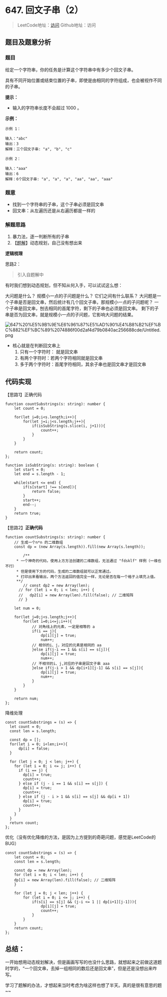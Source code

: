 # 647. 回文子串（2）

> LeetCode地址：[访问](https://leetcode-cn.com/problems/palindromic-substrings/) 
Github地址：访问

## 题目及题意分析

### 题目

给定一个字符串，你的任务是计算这个字符串中有多少个回文子串。

具有不同开始位置或结束位置的子串，即使是由相同的字符组成，也会被视作不同的子串。

**提示：**

- 输入的字符串长度不会超过 1000 。

**示例：**

```
示例 1：

输入："abc"
输出：3
解释：三个回文子串: "a", "b", "c"

示例 2：

输入："aaa"
输出：6
解释：6个回文子串: "a", "a", "a", "aa", "aa", "aaa"
```

### 题意

- 找到一个字符串的子串，这个子串必须是回文串
- 回文串：从左遍历还是从右遍历都是一样的

### 解题思路

1. 暴力法，逐一判断所有的子串
2. 【[题解](https://leetcode-cn.com/problems/palindromic-substrings/solution/shou-hua-tu-jie-dong-tai-gui-hua-si-lu-by-hyj8/)】动态规划，自己没有想出来

**逻辑梳理**

思路2：

> 引入自题解中

有时我们想到动态规划，但不知从何入手，可以试试这么想：

大问题是什么？
规模小一点的子问题是什么？
它们之间有什么联系？
大问题是一个子串是否是回文串，然后统计有几个回文子串，那规模小一点的子问题呢？
一个子串是回文串，刨去相同的首尾字符，剩下的子串也必须是回文串。
剩下的子串是否为回文串，就是规模小一点的子问题，它影响大问题的结果。

![647%20%E5%9B%9E%E6%96%87%E5%AD%90%E4%B8%B2%EF%BC%882%EF%BC%89%2074886f00d2af4d79b0840ac256688cde/Untitled.png](647%20%E5%9B%9E%E6%96%87%E5%AD%90%E4%B8%B2%EF%BC%882%EF%BC%89%2074886f00d2af4d79b0840ac256688cde/Untitled.png)

- 核心就是在判断回文串上
    1. 只有一个字符时： 就是回文串
    2. 有两个字符时：若两个字符相同就是回文串
    3. 多于两个字符时：首尾字符相同，其余子串也是回文串才是回文串

## 代码实现

【思路1】正确代码

```tsx
function countSubstrings(s: string): number {
    let count = 0;

    for(let i=0;i<s.length;i++){
        for(let j=i;j<s.length;j++){
            if(isSubString(s.slice(i, j+1))){
                count++;
            }
        }
    }

    return count;
};

function isSubString(s: string): boolean {
    let start = 0;
    let end = s.length - 1;

    while(start <= end) {
        if(s[start] !== s[end]){
            return false;
        }
        start++;
        end--;
    }
    return true;
}
```

【思路2】**正确代码**

```tsx
function countSubstrings(s: string): number {
    // 生成一个n*n 的二维数组
    const dp = (new Array(s.length)).fill(new Array(s.length));

		/**
     * 一个神奇的代码，使用上方方法创建的二维数组，无法通过 "fdsklf" 样例（一维也不行）
     * 但是使用下方的代码，生成的二维数组就可以正常通过。
     * 打印出来看输出，两个方法返回的值完全一样，无论是否在每一个格子上填充上值。
     **/
		// const dp2 = new Array(len);
	  // for (let i = 0; i < len; i++) {
	  //   dp2[i] = new Array(len).fill(false); // 二维矩阵
	  // }

    let num = 0;

    for(let j=0;j<s.length;j++){
        for(let i=0;i<=j;i++){
            // 对角线上的元素，一定是相等的 a
            if(i == j){
                dp[i][j] = true;
                num++;
            // 相邻的i、j，对应的元素是相同的 aa
            }else if(j-i == 1 && s[i] == s[j]){
                dp[i][j] = true;
                num++;
            // 不相邻的i、j,对应的子串是回文子串 aaa
            }else if(j-i > 1 && dp[i+1][j-1] && s[i] == s[j]){
                dp[i][j] = true;
                num++;
            }
        }
    }

    return num;
};
```

降维处理

```tsx
const countSubstrings = (s) => {
  let count = 0;
  const len = s.length;

  const dp = [];
  for(let i = 0; i<len;i++){
      dp[i] = false;
  }

  for (let j = 0; j < len; j++) {
    for (let i = 0; i <= j; i++) {
      if (i == j) {
        dp[i] = true;
        count++;
      } else if (j - i == 1 && s[i] == s[j]) {
        dp[i] = true;
        count++;
      } else if (j - i > 1 && s[i] == s[j] && dp[i + 1]) 
        dp[i] = true;
        count++;
      }
    }
  }
  return count;
};
```

优化（没有优化降维的方法，是因为上方提到的奇葩问题，感觉是LeetCode的BUG）

```tsx
const countSubstrings = (s) => {
    let count = 0;
    const len = s.length;
		
    const dp = new Array(len);
    for (let i = 0; i < len; i++) {
    dp[i] = new Array(len).fill(false); // 二维矩阵
    }

    for (let j = 0; j < len; j++) {
        for (let i = 0; i <= j; i++) {
            if(s[i] == s[j] && (j-i <= 1 || dp[i+1][j-1])){
                dp[i][j] = true;
                count++;
            }
        }
    }
    return count;
};
```

## 总结：

一开始想用动态规划解决，但是画画写写的也没什么思路，就想起来之前做这道题时学的，“一个回文串，去掉一组相同的数后还是回文串”，但是还是没想出来咋写。

学习了题解的办法，才想起来当时考虑为啥这样也想了半天。真的是很有意思的题~~